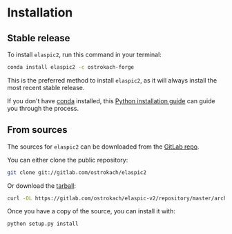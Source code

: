 # Installation

## Stable release

To install `elaspic2`, run this command in your terminal:

```bash
conda install elaspic2 -c ostrokach-forge
```

This is the preferred method to install `elaspic2`, as it will always install the most recent stable release.

If you don't have [conda] installed, this [Python installation guide] can guide
you through the process.

[conda]: https://conda.io
[Python installation guide]: https://conda.io/docs/user-guide/install/index.html

## From sources

The sources for `elaspic2` can be downloaded from the [GitLab repo].

You can either clone the public repository:

```bash
git clone git://gitlab.com/ostrokach/elaspic2
```

Or download the [tarball]:

```bash
curl -OL https://gitlab.com/ostrokach/elaspic-v2/repository/master/archive.tar
```

Once you have a copy of the source, you can install it with:

```bash
python setup.py install
```

[GitLab repo]: https://gitlab.com/ostrokach/elaspic-v2
[tarball]: https://gitlab.com/ostrokach/elaspic-v2/repository/master/archive.tar
